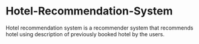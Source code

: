 # Hotel-Recommendation-System
Hotel recommendation system is a recommender system that recommends hotel using description of previously booked hotel by the users.
